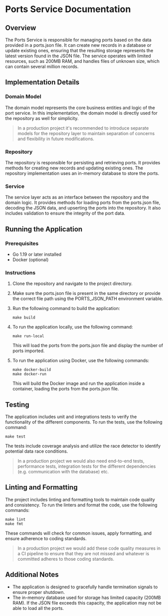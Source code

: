 # Ports Service Documentation

## Overview
The Ports Service is responsible for managing ports based on the data provided in a ports.json file. It can create new records in a database or update existing ones, ensuring that the resulting storage represents the latest version found in the JSON file. The service operates with limited resources, such as 200MB RAM, and handles files of unknown size, which can contain several million records.

## Implementation Details

### Domain Model
The domain model represents the core business entities and logic of the port service. In this implementation, the domain model is directly used for the repository as well for simplicity.
> In a production project it's recommended to introduce separate models for the repository layer to maintain separation of concerns and flexibility in future modifications.

### Repository
The repository is responsible for persisting and retrieving ports. It provides methods for creating new records and updating existing ones. The repository implementation uses an in-memory database to store the ports.

### Service
The service layer acts as an interface between the repository and the domain logic. It provides methods for loading ports from the ports.json file, decoding the JSON data, and upserting the ports into the repository. It also includes validation to ensure the integrity of the port data.

## Running the Application

### Prerequisites
- Go 1.19 or later installed
- Docker (optional)

### Instructions
1. Clone the repository and navigate to the project directory.
2. Make sure the ports.json file is present in the same directory or provide the correct file path using the PORTS_JSON_PATH environment variable.
3. Run the following command to build the application:
   ```shell
   make build
   ```

4. To run the application locally, use the following command:
   ```shell
   make run-local
   ```

   This will load the ports from the ports.json file and display the number of ports imported.

5. To run the application using Docker, use the following commands:
   ```shell
   make docker-build
   make docker-run
   ```

   This will build the Docker image and run the application inside a container, loading the ports from the ports.json file.

## Testing
The application includes unit and integrations tests to verify the functionality of the different components. To run the tests, use the following command:
```shell
make test
```

The tests include coverage analysis and utilize the race detector to identify potential data race conditions.
> In a production project we would also need end-to-end tests, performance tests, integration tests for the different dependencies (e.g. communication with the database) etc.

## Linting and Formatting
The project includes linting and formatting tools to maintain code quality and consistency. To run the linters and format the code, use the following commands:
```shell
make lint
make fmt
```

These commands will check for common issues, apply formatting, and ensure adherence to coding standards.
> In a production project we would add these code quality measures in a CI pipeline to ensure that they are not missed and whatever is committed adheres to those coding standards.

## Additional Notes
- The application is designed to gracefully handle termination signals to ensure proper shutdown.
- The in-memory database used for storage has limited capacity (200MB RAM). If the JSON file exceeds this capacity, the application may not be able to load all the ports.